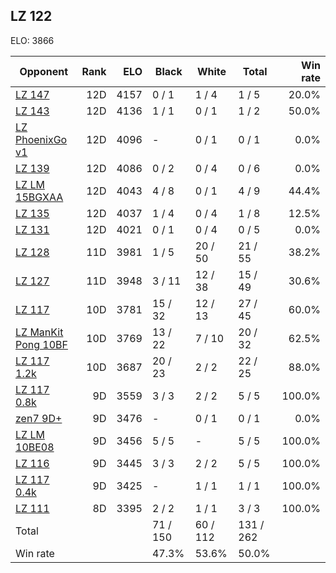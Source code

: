 ## LZ 122 ##

ELO: 3866

Opponent | Rank | ELO | Black | White | Total | Win rate
---------|-----:|----:|-------|-------|-------|-------:
[LZ 147](LZ%20147.md) | 12D | 4157 | 0 / 1 | 1 / 4 | 1 / 5 | 20.0%
[LZ 143](LZ%20143.md) | 12D | 4136 | 1 / 1 | 0 / 1 | 1 / 2 | 50.0%
[LZ PhoenixGo v1](LZ%20PhoenixGo%20v1.md) | 12D | 4096 | - | 0 / 1 | 0 / 1 | 0.0%
[LZ 139](LZ%20139.md) | 12D | 4086 | 0 / 2 | 0 / 4 | 0 / 6 | 0.0%
[LZ LM 15BGXAA](LZ%20LM%2015BGXAA.md) | 12D | 4043 | 4 / 8 | 0 / 1 | 4 / 9 | 44.4%
[LZ 135](LZ%20135.md) | 12D | 4037 | 1 / 4 | 0 / 4 | 1 / 8 | 12.5%
[LZ 131](LZ%20131.md) | 12D | 4021 | 0 / 1 | 0 / 4 | 0 / 5 | 0.0%
[LZ 128](LZ%20128.md) | 11D | 3981 | 1 / 5 | 20 / 50 | 21 / 55 | 38.2%
[LZ 127](LZ%20127.md) | 11D | 3948 | 3 / 11 | 12 / 38 | 15 / 49 | 30.6%
[LZ 117](LZ%20117.md) | 10D | 3781 | 15 / 32 | 12 / 13 | 27 / 45 | 60.0%
[LZ ManKit Pong 10BF](LZ%20ManKit%20Pong%2010BF.md) | 10D | 3769 | 13 / 22 | 7 / 10 | 20 / 32 | 62.5%
[LZ 117 1.2k](LZ%20117%201.2k.md) | 10D | 3687 | 20 / 23 | 2 / 2 | 22 / 25 | 88.0%
[LZ 117 0.8k](LZ%20117%200.8k.md) | 9D | 3559 | 3 / 3 | 2 / 2 | 5 / 5 | 100.0%
[zen7 9D+](zen7%209D+.md) | 9D | 3476 | - | 0 / 1 | 0 / 1 | 0.0%
[LZ LM 10BE08](LZ%20LM%2010BE08.md) | 9D | 3456 | 5 / 5 | - | 5 / 5 | 100.0%
[LZ 116](LZ%20116.md) | 9D | 3445 | 3 / 3 | 2 / 2 | 5 / 5 | 100.0%
[LZ 117 0.4k](LZ%20117%200.4k.md) | 9D | 3425 | - | 1 / 1 | 1 / 1 | 100.0%
[LZ 111](LZ%20111.md) | 8D | 3395 | 2 / 2 | 1 / 1 | 3 / 3 | 100.0%
Total | | | 71 / 150 | 60 / 112 | 131 / 262 | 
Win rate| | | 47.3% | 53.6% | 50.0% | 
